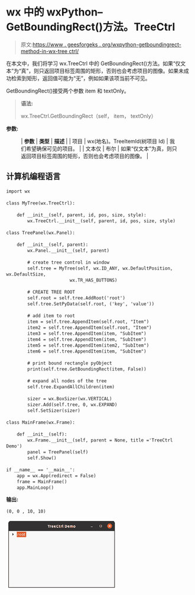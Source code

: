 # wx 中的 wxPython–GetBoundingRect()方法。TreeCtrl

> 原文:[https://www . geesforgeks . org/wxpython-getboundingrect-method-in-wx-tree ctrl/](https://www.geeksforgeeks.org/wxpython-getboundingrect-method-in-wx-treectrl/)

在本文中，我们将学习 wx.TreeCtrl 中的 GetBoundingRect()方法。如果“仅文本”为“真”，则只返回项目标签周围的矩形，否则也会考虑项目的图像。如果未成功检索到矩形，返回值可能为“无”，例如如果该项当前不可见。

GetBoundingRect()接受两个参数 item 和 textOnly。

> **语法:**
> 
> wx.TreeCtrl.GetBoundingRect（self， item， textOnly）

**参数:**

<figure class="table">

| **参数** | **类型** | **描述** |
| 项目 | wx(地名)。TreeItemId(树项目 Id) | 我们希望确保可见的项目。 |
| 文本仅 | 布尔 | 如果“仅文本”为真，则只返回项目标签周围的矩形，否则也会考虑项目的图像。 |

</figure>

## 计算机编程语言

```
import wx 

class MyTree(wx.TreeCtrl): 

    def __init__(self, parent, id, pos, size, style): 
        wx.TreeCtrl.__init__(self, parent, id, pos, size, style) 

class TreePanel(wx.Panel): 

    def __init__(self, parent): 
        wx.Panel.__init__(self, parent) 

        # create tree control in window 
        self.tree = MyTree(self, wx.ID_ANY, wx.DefaultPosition, wx.DefaultSize, 
                        wx.TR_HAS_BUTTONS) 

        # CREATE TREE ROOT 
        self.root = self.tree.AddRoot('root') 
        self.tree.SetPyData(self.root, ('key', 'value')) 

        # add item to root 
        item = self.tree.AppendItem(self.root, "Item") 
        item2 = self.tree.AppendItem(self.root, "Item") 
        item3 = self.tree.AppendItem(item, "SubItem")
        item4 = self.tree.AppendItem(item, "SubItem")
        item5 = self.tree.AppendItem(item2, "SubItem")
        item6 = self.tree.AppendItem(item, "SubItem")

        # print bound rectangle pyObject
        print(self.tree.GetBoundingRect(item, False))

        # expand all nodes of the tree
        self.tree.ExpandAllChildren(item) 

        sizer = wx.BoxSizer(wx.VERTICAL) 
        sizer.Add(self.tree, 0, wx.EXPAND) 
        self.SetSizer(sizer) 

class MainFrame(wx.Frame): 

    def __init__(self): 
        wx.Frame.__init__(self, parent = None, title ='TreeCtrl Demo') 
        panel = TreePanel(self) 
        self.Show() 

if __name__ == '__main__': 
    app = wx.App(redirect = False) 
    frame = MainFrame() 
    app.MainLoop()
```

**输出:**

```
(0, 0 , 10, 10)
```

![](img/27fb414f0ef9c9c5459dcad1d98e3c50.png)